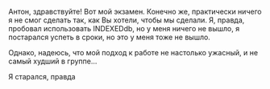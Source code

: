 Антон, здравствуйте!
Вот мой экзамен. Конечно же, практически ничего я не смог сделать так, как Вы хотели, чтобы мы сделали. Я, правда, пробовал использовать INDEXEDdb, но у меня ничего не вышло, я постарался успеть в сроки, но это у меня тоже не вышло. 

Однако, надеюсь, что мой подход к работе не настолько ужасный, и не самый худший в группе...

Я старался, правда



